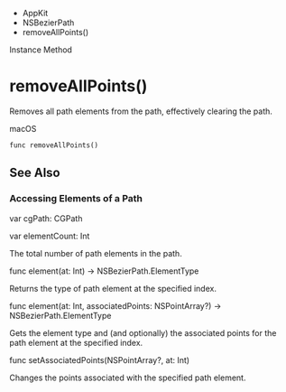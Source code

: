 

- AppKit
- NSBezierPath
-  removeAllPoints() 

Instance Method

# removeAllPoints()

Removes all path elements from the path, effectively clearing the path.

macOS

``` source
func removeAllPoints()
```

## See Also

### Accessing Elements of a Path

var cgPath: CGPath

var elementCount: Int

The total number of path elements in the path.

func element(at: Int) -> NSBezierPath.ElementType

Returns the type of path element at the specified index.

func element(at: Int, associatedPoints: NSPointArray?) -> NSBezierPath.ElementType

Gets the element type and (and optionally) the associated points for the path element at the specified index.

func setAssociatedPoints(NSPointArray?, at: Int)

Changes the points associated with the specified path element.

